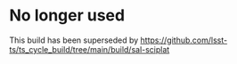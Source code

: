# No longer used

This build has been superseded by https://github.com/lsst-ts/ts_cycle_build/tree/main/build/sal-sciplat

